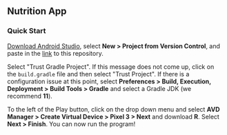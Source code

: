 ## Nutrition App

### Quick Start

[Download Android Studio](https://developer.android.com/studio?gclid=CjwKCAiAwKyNBhBfEiwA_mrUMm1JQZmVNJBXUd3SyafzOEVHakAipzbjQUvu08Bis4KHgWel9Nlf1hoCsuIQAvD_BwE&gclsrc=aw.ds), select **New > Project from Version Control**, and paste in the [link](https://github.com/CSC207-UofT/course-project-group-048.git) to this repository.

Select "Trust Gradle Project". If this message does not come up, click on the ``build.gradle`` file and then select "Trust Project". If there is a configuration issue at this point, select **Preferences > Build, Execution, Deployment > Build Tools > Gradle** and select a Gradle JDK (we recommend **11**).

To the left of the Play button, click on the drop down menu and select **AVD Manager > Create Virtual Device > Pixel 3 > Next** and download **R**. Select **Next > Finish**. You can now run the program!
